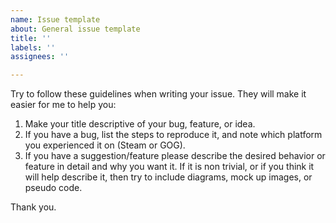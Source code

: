 ```yaml
---
name: Issue template
about: General issue template
title: ''
labels: ''
assignees: ''

---
```


Try to follow these guidelines when writing your issue. They will make it easier for me to help you:
1) Make your title descriptive of your bug, feature, or idea.
2) If you have a bug, list the steps to reproduce it, and note which platform you experienced it on (Steam or GOG).
3) If you have a suggestion/feature please describe the desired behavior or feature in detail and why you want it. If it is non trivial, or if you think it will help describe it, then try to include diagrams, mock up images, or pseudo code. 

Thank you.
